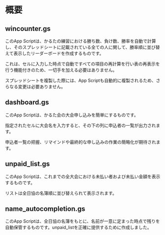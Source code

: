 # 概要

## wincounter.gs

このApp Scriptは、かるたの練習における勝ち数、負け数、勝率を自動で計算し、そのスプレッドシートに記載されている全ての人に関して、勝率順に並び替えて表示したリーダーボードを作成するものです。

これは、セルに入力した時点で自動ですべての項目の再計算を行い表の再表示を行う機能付きのため、一切手を加える必要はありません。

スプレッドシートを複製した際には、App Scriptも自動的に複製されるため、さらなる変更は必要ありません。


## dashboard.gs

このApp Scriptは、かるた会の大会申し込みを簡単にするものです。

指定されたセルに大会名を入力すると、その下の列に申込者の一覧が出力されます。

申込者一覧の把握、リマインドや最終的な申し込みの作業の簡略化が期待されます。


## unpaid_list.gs

このApp Scriptは、これまでの全大会における未払い者および未払い金額を表示するものです。

リストは全日協の名簿順に並び替えられて表示されます。

## name_autocompletion.gs

このApp Scriptは、全日協の名簿をもとに、名前が一意に定まった時点で残りを自動保管するものです。unpaid_listを正確に提供するために作成しました。
